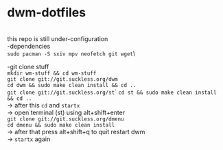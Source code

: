 # dwm-dotfiles

<br> this repo is still under-configuration <br/>
-dependencies\
```sudo pacman -S sxiv mpv neofetch git wget```\

-git clone stuff\
```mkdir wm-stuff && cd wm-stuff```\
```git clone git://git.suckless.org/dwm```\
```cd dwm && sudo make clean install && cd ..```\
```git clone git://git.suckless.org/st```\`
```cd st && sudo make clean install && cd ..```\
-> after this ```cd``` and ```startx```\
-> open terminal (st) using alt+shift+enter\
```git clone git://git.suckless.org/dmenu```\
```cd dmenu && sudo make clean install```\
-> after that press alt+shift+q to quit restart dwm\
-> ```startx``` again

